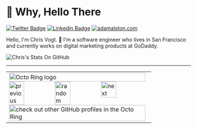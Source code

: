 # 👋 Why, Hello There

[![Twitter Badge](https://img.shields.io/badge/-@c1v0-1ca0f1?style=flat-square&labelColor=1ca0f1&logo=twitter&logoColor=white&link=https://twitter.com/c1v0)](https://twitter.com/c1v0)
[![Linkedin Badge](https://img.shields.io/badge/-cjvogt-blue?style=flat-square&logo=Linkedin&logoColor=white&link=https://www.linkedin.com/in/cjvogt/)](https://www.linkedin.com/in/cjvogt)
[![adamalston.com](https://img.shields.io/badge/-chrisvogt.me-111111?style=flat-square&logo=react&logoColor=#fefefe)](https://www.chrisvogt.me)

Hello, I'm Chris Vogt. 👋 I'm a software engineer who lives in San Francisco and currently works on digital marketing products at GoDaddy.

![Chris's Stats On GitHub](https://github-readme-stats.vercel.app/api?username=chrisvogt&hide=["issues"]&show_icons=true)

---

<table><tbody><tr><td><a href="https://octo-ring.com/"><img src="https://octo-ring.com/static/img/widget/top.png" width="99%" alt="Octo Ring logo" align="top"></a><br><a href="https://octo-ring.com/p/chrisvogt/prev"><img src="https://octo-ring.com/static/img/widget/prev.png" width="33%" alt="previous" align="top" title="previous profile"></a><a href="https://octo-ring.com/p/chrisvogt/random"><img src="https://octo-ring.com/static/img/widget/random.png" width="33%" alt="random" align="top" title="random profile"></a><a href="https://octo-ring.com/p/chrisvogt/next"><img src="https://octo-ring.com/static/img/widget/next.png" width="33%" alt="next" align="top" title="next profile"></a><br><a href="https://octo-ring.com/"><img src="https://octo-ring.com/static/img/widget/bottom.png" width="99%" alt="check out other GitHub profiles in the Octo Ring" align="top"></a></td></tr></tbody></table>
